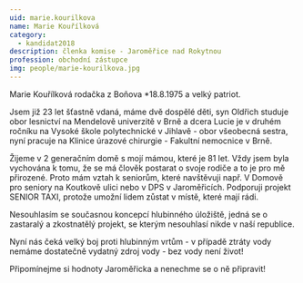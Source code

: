 ```yaml
---
uid: marie.kourilkova
name: Marie Kouřílková
category:
  - kandidat2018
description: členka komise - Jaroměřice nad Rokytnou
profession: obchodní zástupce
img: people/marie-kourilkova.jpg
---
```


Marie Kouřílková rodačka z Boňova  *18.8.1975 a velký patriot.

Jsem již 23 let šťastně vdaná, máme dvě dospělé děti, syn Oldřich studuje obor lesnictví na Mendelově univerzitě v Brně a dcera Lucie je v druhém ročníku na Vysoké škole polytechnické v Jihlavě - obor všeobecná sestra, nyní pracuje na Klinice úrazové chirurgie - Fakultní nemocnice v Brně. 

Žijeme v 2 generačním domě s mojí mámou, které je 81 let. Vždy jsem byla vychována k tomu, že se má člověk postarat o svoje rodiče a to je pro mě přirozené. Proto mám vztah k seniorům, které navštěvuji např. V Domově pro seniory na Koutkově ulici nebo v DPS v Jaroměřicích. Podporuji projekt SENIOR TAXI, protože umožní lidem zůstat v místě, které mají rádi.

Nesouhlasím se současnou koncepcí hlubinného úložiště, jedná se o zastaralý a zkostnatělý projekt, se kterým nesouhlasí nikde v naší republice.

Nyní nás čeká velký boj proti hlubinným vrtům - v případě ztráty vody nemáme dostatečně vydatný zdroj vody - bez vody není život!

Připomínejme si hodnoty Jaroměřicka a nenechme se o ně připravit!

